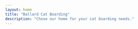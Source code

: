 ```yaml
---
layout: home
title: "Ballard Cat Boarding"
description: "Chose our home for your cat boarding needs."
---
```


